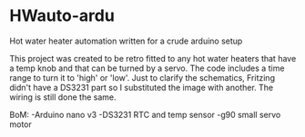 # HWauto-ardu
Hot water heater automation written for a crude arduino setup

This project was created to be retro fitted to any hot water heaters that have a temp knob and that can be turned by a servo. The code includes a time range to turn it to 'high' or 'low'. Just to clarify the schematics, Fritzing didn't have a DS3231 part so I substituted the image with another. The wiring is still done the same.

BoM:
-Arduino nano v3
-DS3231 RTC and temp sensor
-g90 small servo motor
